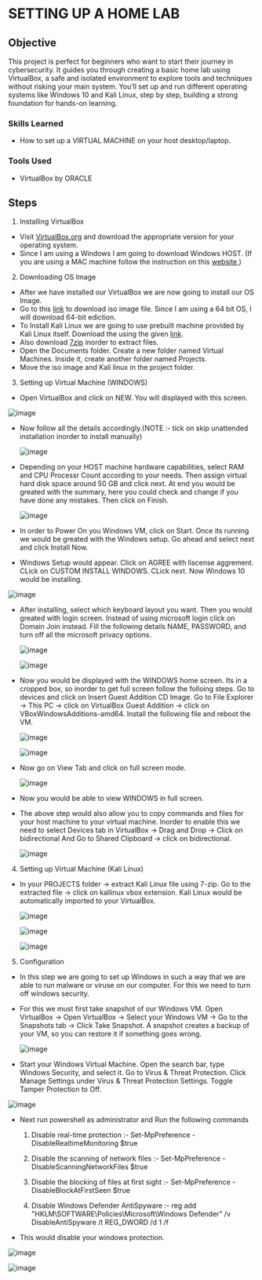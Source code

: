 # SETTING UP A HOME LAB 

## Objective

This project is perfect for beginners who want to start their journey in cybersecurity. It guides you through creating a basic home lab using VirtualBox, a safe and isolated environment to explore tools and techniques without risking your main system. You’ll set up and run different operating systems like Windows 10 and Kali Linux, step by step, building a strong foundation for hands-on learning.

### Skills Learned

- How to set up a VIRTUAL MACHINE on your host desktop/laptop.

### Tools Used

- VirtualBox by ORACLE 

## Steps
1. Installing VirtualBox
- Visit <a href="https://www.virtualbox.org/wiki/Downloads" target="_blank"> VirtualBox.org</a> and download the appropriate version for your operating system.
- Since I am using a Windows I am going to download Windows HOST. (If you are using a MAC machine follow the instruction on this <a href="https://cs.hofstra.edu/docs/pages/guides/vbox_mac.html "> website </a>)

2. Downloading OS Image
- After we have installed our VirtualBox we are now going to install our OS Image.
- Go to this <a href="https://www.microsoft.com/en-us/evalcenter/download-windows-10-enterprise">link</a> to download iso image file. Since I am using a 64 bit OS, I will download 64-bit ediction.
- To Install Kali Linux we are going to use prebuilt machine provided by Kali Linux itself. Download the using the given <a href="https://www.kali.org/get-kali/#kali-virtual-machines">link</a>.
- Also download <a href="https://www.7-zip.org/">7zip</a> inorder to extract files.
- Open the Documents folder. Create a new folder named Virtual Machines. Inside it, create another folder named Projects.
- Move the iso image and Kali linux in the project folder.

3. Setting up Virtual Machine (WINDOWS)
- Open VirtualBox and click on NEW. You will displayed with this screen.

![image](https://github.com/user-attachments/assets/e465d6a1-3de8-4492-bbf6-29452a374161)

- Now follow all the details accordingly.(NOTE :- tick on skip unattended installation inorder to install manually)

  ![image](https://github.com/user-attachments/assets/2a0b89c4-53e6-4fbb-8239-2e1feac0154a)

- Depending on your HOST machine hardware capabilities, select RAM and CPU Processr Count according to your needs. Then assign virtual hard disk space around 50 GB and click next. At end you would be greated with the summary, here you could check and change if you have done any mistakes. Then click on Finish.

  ![image](https://github.com/user-attachments/assets/c5a96218-12bd-4a01-b011-8a9cd825550c)

- In order to Power On you Windows VM, click on Start. Once its running we would be greated with the Windows setup. Go ahead and select next and click Install Now.
- Windows Setup would appear. Click on AGREE with liscense aggrement. CLick on CUSTOM INSTALL WINDOWS. CLick next. Now Windows 10 would be installing.

![image](https://github.com/user-attachments/assets/feab27b0-3968-4c14-83c3-8d851433db1c)

- After installing, select which keyboard layout you want. Then you would greated with login screen. Instead of using microsoft login click on Domain Join instead. Fill the following details NAME, PASSWORD, and turn off all the microsoft privacy options.

  ![image](https://github.com/user-attachments/assets/b9cfa872-9d1f-496c-9365-cce2f4180c1c)

  ![image](https://github.com/user-attachments/assets/9109c646-9968-44c8-aec0-24d3cffd7b78)

- Now you would be displayed with the WINDOWS home screen. Its in a cropped box, so inorder to get full screen follow the folloing steps. Go to devices and click on Insert Guest Addition CD Image. Go to File Explorer -> This PC -> click on VirtualBox Guest Addition -> click on VBoxWindowsAdditions-amd64. Install the following file and reboot the VM.

  ![image](https://github.com/user-attachments/assets/9e8281b3-584c-483c-ba87-2055b54c435b)

  ![image](https://github.com/user-attachments/assets/52d90c3f-aa11-474b-a290-0c678df1f168)

- Now go on View Tab and click on full screen mode.

  ![image](https://github.com/user-attachments/assets/a1ba5e98-919b-4e34-bc65-3485d4113544)

- Now you would be able to view WINDOWS in full screen.
- The above step would also allow you to copy commands and files for your host machine to your virtual machine. Inorder to enable this we need to select Devices tab in VirtualBox -> Drag and Drop -> Click on bidirectional And Go to Shared Clipboard -> click on bidirectional.

  ![image](https://github.com/user-attachments/assets/0588fd2d-25af-4f2c-9041-53a90718b2c3)

4. Setting up Virtual Machine (Kali Linux)
- In your PROJECTS folder -> extract Kali Linux file using 7-zip. Go to the extracted file -> click on kallinux vbox extension. Kali Linux would be automatically imported to your VirtualBox.

  ![image](https://github.com/user-attachments/assets/47e81a71-cfa1-44c3-914e-aba847c9d1f3)

  ![image](https://github.com/user-attachments/assets/e98c76d7-e2a7-4706-8ee1-53079c0a0b31)

  ![image](https://github.com/user-attachments/assets/ff3c7137-c010-4f37-88c2-6b3bbf637759)

5. Configuration
- In this step we are going to set up Windows in such a way that we are able to run malware or viruse on our computer. For this we need to turn off windows security.
- For this we must first take snapshot of our Windows VM. Open VirtualBox -> Open VirtualBox -> Select your Windows VM -> Go to the Snapshots tab -> Click Take Snapshot. A snapshot creates a backup of your VM, so you can restore it if something goes wrong.
  
  ![image](https://github.com/user-attachments/assets/42741d60-768c-4417-be0e-53bb12a88337)

- Start your Windows Virtual Machine. Open the search bar, type Windows Security, and select it. Go to Virus & Threat Protection. Click Manage Settings under Virus & Threat Protection Settings. Toggle Tamper Protection to Off.

![image](https://github.com/user-attachments/assets/f32bc7f3-aceb-4bb6-8f6f-463a72ca1d1e)

- Next run powershell as administrator and Run the following commands
  1. Disable real-time protection :-
    Set-MpPreference -DisableRealtimeMonitoring $true

  2. Disable the scanning of network files :-
    Set-MpPreference -DisableScanningNetworkFiles $true

  3. Disable the blocking of files at first sight :-
    Set-MpPreference -DisableBlockAtFirstSeen $true

  4. Disable Windows Defender AntiSpyware :-
    reg add "HKLM\SOFTWARE\Policies\Microsoft\Windows Defender" /v DisableAntiSpyware /t REG_DWORD /d 1 /f

- This would disable your windows protection. 

![image](https://github.com/user-attachments/assets/3ce76a50-4d17-47ab-a655-3e930ee2ed71)

![image](https://github.com/user-attachments/assets/b1202dcf-c76f-44f7-92ad-5df8c31cbb8b)













